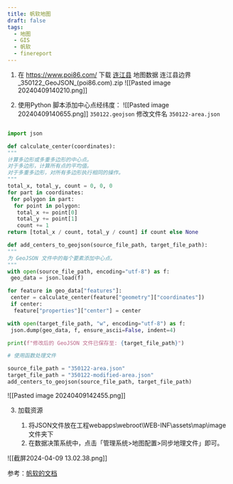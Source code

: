 ```yaml
---
title: 帆软地图
draft: false
tags:
  - 地图
  - GIS
  - 帆软
  - finereport
---
```


1. 在 <https://www.poi86.com/> 下载 [连江县](https://www.poi86.com/poi/amap/district/350122/1.html) 地图数据
   连江县边界_350122_GeoJSON_(poi86.com).zip
 ![[Pasted image 20240409140210.png]]

1. 使用Python 脚本添加中心点经纬度：
   ![[Pasted image 20240409140655.png]]
 `350122.geojson` 修改文件名 `350122-area.json`

  ```python

  import json

  def calculate_center(coordinates):
  """
  计算多边形或多重多边形的中心点。
  对于多边形，计算所有点的平均值。
  对于多重多边形，对所有多边形执行相同的操作。
  """
  total_x, total_y, count = 0, 0, 0
  for part in coordinates:
   for polygon in part:
    for point in polygon:
     total_x += point[0]
     total_y += point[1]
     count += 1
  return [total_x / count, total_y / count] if count else None

  def add_centers_to_geojson(source_file_path, target_file_path):
  """
  为 GeoJSON 文件中的每个要素添加中心点。
  """
  with open(source_file_path, encoding="utf-8") as f:
   geo_data = json.load(f)

  for feature in geo_data["features"]:
   center = calculate_center(feature["geometry"]["coordinates"])
   if center:
    feature["properties"]["center"] = center

  with open(target_file_path, "w", encoding="utf-8") as f:
   json.dump(geo_data, f, ensure_ascii=False, indent=4)

  print(f"修改后的 GeoJSON 文件已保存至: {target_file_path}")

  # 使用函数处理文件

  source_file_path = "350122-area.json"
  target_file_path = "350122-modified-area.json"
  add_centers_to_geojson(source_file_path, target_file_path)
  ```

![[Pasted image 20240409142455.png]]

3. 加载资源

   1. 将JSON文件放在工程webapps\webroot\WEB-INF\assets\map\image文件夹下
   2. 在数据决策系统中，点击「管理系统>地图配置>同步地理文件」即可。

![[截屏2024-04-09 13.02.38.png]]

参考：[帆软的文档](https://help.fanruan.com/finereport/doc-view-2110.html)
